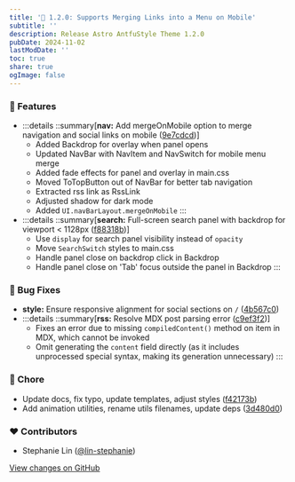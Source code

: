```yaml
---
title: '🚀 1.2.0: Supports Merging Links into a Menu on Mobile'
subtitle: ''
description: Release Astro AntfuStyle Theme 1.2.0
pubDate: 2024-11-02
lastModDate: ''
toc: true
share: true
ogImage: false
---
```


### 🚀 Features

- :::details
  ::summary[**nav:** Add mergeOnMobile option to merge navigation and social links on mobile ([9e7cdcd](https://github.com/lin-stephanie/astro-antfustyle-theme/commit/9e7cdcd))]
  - Added Backdrop for overlay when panel opens
  - Updated NavBar with NavItem and NavSwitch for mobile menu merge
  - Added fade effects for panel and overlay in main.css
  - Moved ToTopButton out of NavBar for better tab navigation
  - Extracted rss link as RssLink
  - Adjusted shadow for dark mode
  - Added `UI.navBarLayout.mergeOnMobile`
  :::
- :::details
  ::summary[**search:** Full-screen search panel with backdrop for viewport < 1128px ([f88318b](https://github.com/lin-stephanie/astro-antfustyle-theme/commit/f88318b))]
  - Use `display` for search panel visibility instead of `opacity`
  - Move `SearchSwitch` styles to main.css
  - Handle panel close on backdrop click in Backdrop
  - Handle panel close on 'Tab' focus outside the panel in Backdrop
  :::

### 🐞 Bug Fixes

- **style:** Ensure responsive alignment for social sections on `/` ([4b567c0](https://github.com/lin-stephanie/astro-antfustyle-theme/commit/4b567c0))
- :::details
  ::summary[**rss:** Resolve MDX post parsing error ([c9ef3f2](https://github.com/lin-stephanie/astro-antfustyle-theme/commit/c9ef3f2))]
  - Fixes an error due to missing `compiledContent()` method on item in MDX, which cannot be invoked
  - Omit generating the `content` field directly (as it includes unprocessed special syntax, making its generation unnecessary)
  :::

### 🏡 Chore

- Update docs, fix typo, update templates, adjust styles ([f42173b](https://github.com/lin-stephanie/astro-antfustyle-theme/commit/f42173b))
- Add animation utilities, rename utils filenames, update deps ([3d480d0](https://github.com/lin-stephanie/astro-antfustyle-theme/commit/3d480d0))

### ❤️ Contributors

- Stephanie Lin ([@lin-stephanie](http://github.com/lin-stephanie))

[View changes on GitHub](https://github.com/lin-stephanie/astro-antfustyle-theme/compare/1.1.1...1.2.0)
